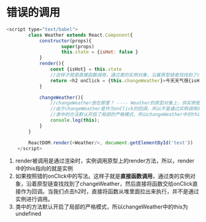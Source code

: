 # 错误的调用

~~~JavaScript
<script type="text/babel">
        class Weather extends React.Component{
            constructor(props){
                    super(props)
                    this.state = {isHot: false }
            }
            render(){
                const {isHot} = this.state
                //这样子就是直接函数调用，通过类的实例对象，沿着原型链查找找到了changeWeather，然后直接将函数交给onClick直接作为回调。当我们点击h2时，直接将函数从堆里面拉出来执行，并不是通过实例进行调用
                return <h2 onClick = {this.changeWeather}>今天天气很{isHot ? '炎热' : '寒冷' }</h2>
            }

            changeWeather(){
                //changeWeather放在那里？ ---- Weather的原型对象上，供实例使用
                //由于changeWeather是作为onClick的回调，所以不是通过实例调用的，是直接调用的
                //类中的方法默认开启了局部的严格模式，所以changeWeather中的this为undefined
                console.log(this);
            }
        }

        ReactDOM.render(<Weather/>, document.getElementById('test'))
    </script>
~~~

1. render被调用是通过渲染时，实例调用原型上的render方法，所以，render中的this指向的就是实例
2. 如果按照错的onClick中的写法。这样子就是**直接函数调用**，通过类的实例对象，沿着原型链查找找到了changeWeather，然后直接将函数交给onClick直接作为回调。当我们点击h2时，直接将函数从堆里面拉出来执行，并不是通过实例进行调用。
3. 类中的方法默认开启了局部的严格模式，所以changeWeather中的this为undefined